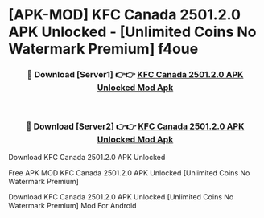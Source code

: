 # [APK-MOD] KFC Canada 2501.2.0 APK Unlocked - [Unlimited Coins No Watermark Premium] f4oue



<div align="center">
<h3>🔴 Download [Server1] 👉👉 <a href="https://momento.my/?title=KFC_Canada_2501.2.0_APK_Unlocked">KFC Canada 2501.2.0 APK Unlocked Mod Apk</a></h3><br>

<h3>🔴 Download [Server2] 👉👉 <a href="https://momento.my/?title=KFC_Canada_2501.2.0_APK_Unlocked">KFC Canada 2501.2.0 APK Unlocked Mod Apk</a></h3>
</div>



Download KFC Canada 2501.2.0 APK Unlocked 

Free APK MOD KFC Canada 2501.2.0 APK Unlocked [Unlimited Coins No Watermark Premium]

Download KFC Canada 2501.2.0 APK Unlocked [Unlimited Coins No Watermark Premium] Mod For Android
